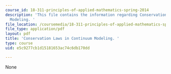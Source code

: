 ```yaml
---
course_id: 18-311-principles-of-applied-mathematics-spring-2014
description: 'This file contains the information regarding Conservation Laws in Continuum
  Modeling. '
file_location: /coursemedia/18-311-principles-of-applied-mathematics-spring-2014/e5c9277cb1d15181653ac74c6db170dd_MIT18_311S14_ConservatnLaw.pdf
file_type: application/pdf
layout: pdf
title: 'Conservation Laws in Continuum Modeling. '
type: course
uid: e5c9277cb1d15181653ac74c6db170dd

---
```

None